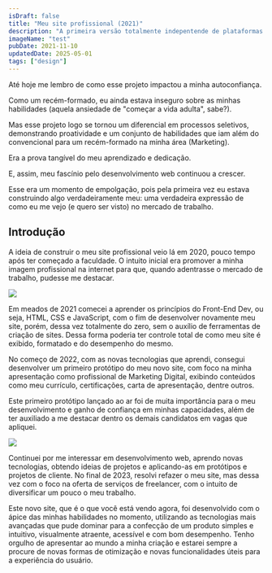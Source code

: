 ```yaml
---
isDraft: false
title: "Meu site profissional (2021)"
description: "A primeira versão totalmente indepentende de plataformas de terceiros do meu site."
imageName: "test"
pubDate: 2021-11-10
updatedDate: 2025-05-01
tags: ["design"]
---
```


Até hoje me lembro de como esse projeto impactou a minha autoconfiança.

Como um recém-formado, eu ainda estava inseguro sobre as minhas habilidades (aquela ansiedade de "começar a vida adulta", sabe?).

Mas esse projeto logo se tornou um diferencial em processos seletivos, demonstrando proatividade e um conjunto de habilidades que iam além do convencional para um recém-formado na minha área (Marketing).

Era a prova tangível do meu aprendizado e dedicação.

E, assim, meu fascínio pelo desenvolvimento web continuou a crescer.

Esse era um momento de empolgação, pois pela primeira vez eu estava construindo algo verdadeiramente meu: uma verdadeira expressão de como eu me vejo (e quero ser visto) no mercado de trabalho.

## Introdução

A ideia de construir o meu site profissional veio lá em 2020, pouco tempo após ter começado a faculdade. O intuito inicial era promover a minha imagem profissional na internet para que, quando adentrasse o mercado de trabalho, pudesse me destacar.

![](https://andremourasantos.com.br/assets/image-1-wUR_c4Fp.png)

Em meados de 2021 comecei a aprender os princípios do Front-End Dev, ou seja, HTML, CSS e JavaScript, com o fim de desenvolver novamente meu site, porém, dessa vez totalmente do zero, sem o auxílio de ferramentas de criação de sites. Dessa forma poderia ter controle total de como meu site é exibido, formatado e do desempenho do mesmo.

No começo de 2022, com as novas tecnologias que aprendi, consegui desenvolver um primeiro protótipo do meu novo site, com foco na minha apresentação como profissional de Marketing Digital, exibindo conteúdos como meu currículo, certificações, carta de apresentação, dentre outros.

Este primeiro protótipo lançado ao ar foi de muita importância para o meu desenvolvimento e ganho de confiança em minhas capacidades, além de ter auxiliado a me destacar dentro os demais candidatos em vagas que apliquei.

![](https://andremourasantos.com.br/assets/image-2-76Zslity.png)

Continuei por me interessar em desenvolvimento web, aprendo novas tecnologias, obtendo ideias de projetos e aplicando-as em protótipos e projetos de cliente. No final de 2023, resolvi refazer o meu site, mas dessa vez com o foco na oferta de serviços de freelancer, com o intuito de diversificar um pouco o meu trabalho.

Este novo site, que é o que você está vendo agora, foi desenvolvido com o ápice das minhas habilidades no momento, utilizando as tecnologias mais avançadas que pude dominar para a confecção de um produto simples e intuitivo, visualmente atraente, acessível e com bom desempenho. Tenho orgulho de apresentar ao mundo a minha criação e estarei sempre a procure de novas formas de otimização e novas funcionalidades úteis para a experiência do usuário.